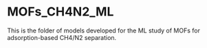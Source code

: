 # MOFs_CH4N2_ML
This is the folder of models developed for the ML study of MOFs for adsorption-based CH4/N2 separation.
